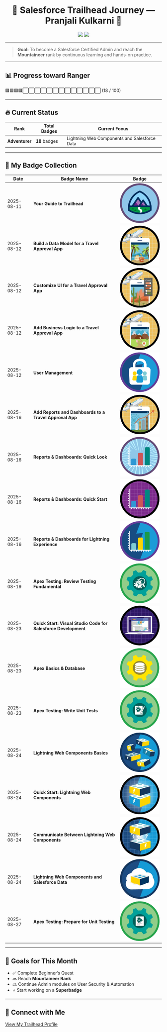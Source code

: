 <h1 align="center">🌟 Salesforce Trailhead Journey — Pranjali Kulkarni 🌟</h1>

<p align="center">
  <img src="https://img.shields.io/badge/Trailhead%20Rank-Adventurer-blue?logo=salesforce" />
  <img src="https://img.shields.io/badge/Badges%20Earned-18-brightgreen" />
 <!-- <img src="https://img.shields.io/badge/Superbadges-0-lightgrey" /> -->
</p>

---

> **Goal:** To become a Salesforce Certified Admin and reach the **Mountaineer** rank by continuous learning and hands-on practice.

---

## 📊 Progress toward Ranger

🟦🟦🟦🟦⬜⬜⬜⬜⬜⬜⬜⬜⬜⬜⬜⬜⬜ (18 / 100)


---

## 🔥 Current Status
| Rank     | Total Badges | Current Focus |
|----------|---------------|--------------------------------------|
| **Adventurer** | **18** badges  | Lightning Web Components and Salesforce Data |

---

## 🏅 My Badge Collection

| Date       | Badge Name                                                    | Badge |
|------------|----------------------------------------------------------------|-------|
| 2025-08-11 | **Your Guide to Trailhead**                                   | ![Badge](badges/Your-Guide-to-Trailhead.png) |
| 2025-08-12 | **Build a Data Model for a Travel Approval App**              | ![Badge](badges/build-travel-app.png) |
| 2025-08-12 | **Customize UI for a Travel Approval App**                    | ![Badge](badges/Customize-Travel-Approval-App.png) |
| 2025-08-12 | **Add Business Logic to a Travel Approval App**               | ![Badge](badges/Business_logic_travel_app.webp) |
| 2025-08-12 | **User Management**                                           | ![Badge](badges/user_management.png) |
| 2025-08-16 | **Add Reports and Dashboards to a Travel Approval App**       | ![Badge](badges/reports_dashboard_travel_app.webp) |
| 2025-08-16 | **Reports & Dashboards: Quick Look**                          | ![Badge](badges/quick_look_reports_dashboard.png) |
| 2025-08-16 | **Reports & Dashboards: Quick Start**                         | ![Badge](badges/quick_start_reports_dashboards.png) |
| 2025-08-16 | **Reports & Dashboards for Lightning Experience**             | ![Badge](badges/lightning_reports_dashboards.png) |
| 2025-08-19 | **Apex Testing: Review Testing Fundamental**                  | ![Badge](badges/apextestreview.webp) |
| 2025-08-23 | **Quick Start: Visual Studio Code for Salesforce Development**                            | ![Badge](badges/qsvscode.webp) |
| 2025-08-23 | **Apex Basics & Database**                            | ![Badge](badges/apexbasic.png) |
| 2025-08-23 | **Apex Testing: Write Unit Tests**                            | ![Badge](badges/atwut.webp) |
| 2025-08-24 | **Lightning Web Components Basics**                           | ![Badge](badges/lightweb.webp) |
| 2025-08-24 | **Quick Start: Lightning Web Components**                     | ![Badge](badges/qslight.webp) |
| 2025-08-24 | **Communicate Between Lightning Web Components**              | ![Badge](badges/lightcom.webp) |
| 2025-08-24 | **Lightning Web Components and Salesforce Data**              | ![Badge](badges/lightningwebdata.webp) |
| 2025-08-27 | **Apex Testing: Prepare for Unit Testing**                    | ![Badge](badges/apextest.webp) |


---

## 🎯 Goals for This Month
- ✅ Complete Beginner’s Quest
- 🔜 Reach **Mountaineer Rank**
- 🔜 Continue Admin modules on User Security & Automation
- ⭐ Start working on a **Superbadge**

---

## 🔗 Connect with Me
[View My Trailhead Profile](https://www.salesforce.com/trailblazer/profile)


